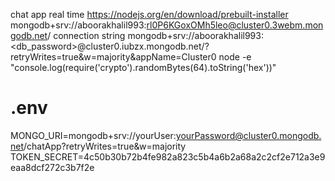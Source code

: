chat app real time
https://nodejs.org/en/download/prebuilt-installer
mongodb+srv://aboorakhalil993:rl0P6KGoxOMh5leo@cluster0.3webm.mongodb.net/
connection string
mongodb+srv://aboorakhalil993:<db_password>@cluster0.iubzx.mongodb.net/?retryWrites=true&w=majority&appName=Cluster0
node -e "console.log(require('crypto').randomBytes(64).toString('hex'))"
# .env
MONGO_URI=mongodb+srv://yourUser:yourPassword@cluster0.mongodb.net/chatApp?retryWrites=true&w=majority
TOKEN_SECRET=4c50b30b72b4fe982a823c5b4a6b2a68a2c2cf2e712a3e9eaa8dcf272c3b7f2e
